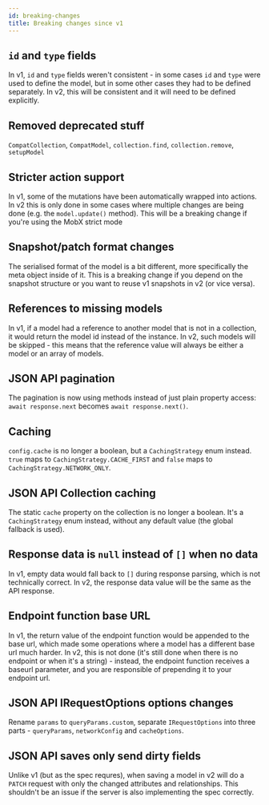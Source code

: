 ```yaml
---
id: breaking-changes
title: Breaking changes since v1
---
```


## `id` and `type` fields

In v1, `id` and `type` fields weren't consistent - in some cases `id` and `type` were used to define the model, but in some other cases they had to be defined separately. In v2, this will be consistent and it will need to be defined explicitly.

## Removed deprecated stuff

`CompatCollection`, `CompatModel`, `collection.find`, `collection.remove`, `setupModel`

## Stricter action support

In v1, some of the mutations have been automatically wrapped into actions. In v2 this is only done in some cases where multiple changes are being done (e.g. the `model.update()` method). This will be a breaking change if you're using the MobX strict mode

## Snapshot/patch format changes

The serialised format of the model is a bit different, more specifically the meta object inside of it. This is a breaking change if you depend on the snapshot structure or you want to reuse v1 snapshots in v2 (or vice versa).

## References to missing models

In v1, if a model had a reference to another model that is not in a collection, it would return the model id instead of the instance. In v2, such models will be skipped - this means that the reference value will always be either a model or an array of models.

## JSON API pagination

The pagination is now using methods instead of just plain property access: `await response.next` becomes `await response.next()`.

## Caching

`config.cache` is no longer a boolean, but a `CachingStrategy` enum instead. `true` maps to `CachingStrategy.CACHE_FIRST` and `false` maps to `CachingStrategy.NETWORK_ONLY`.

## JSON API Collection caching

The static `cache` property on the collection is no longer a boolean. It's a `CachingStrategy` enum instead, without any default value (the global fallback is used).

## Response data is `null` instead of `[]` when no data

In v1, empty data would fall back to `[]` during response parsing, which is not technically correct. In v2, the response data value will be the same as the API response.

## Endpoint function base URL

In v1, the return value of the endpoint function would be appended to the base url, which made some operations where a model has a different base url much harder.
In v2, this is not done (it's still done when there is no endpoint or when it's a string) - instead, the endpoint function receives a baseurl parameter, and you are responsible of prepending it to your endpoint url.

## JSON API IRequestOptions options changes

Rename `params` to `queryParams.custom`, separate `IRequestOptions` into three parts - `queryParams`, `networkConfig` and `cacheOptions`.

## JSON API saves only send dirty fields

Unlike v1 (but as the spec requres), when saving a model in v2 will do a `PATCH` request with only the changed attributes and relationships. This shouldn't be an issue if the server is also implementing the spec correctly.
